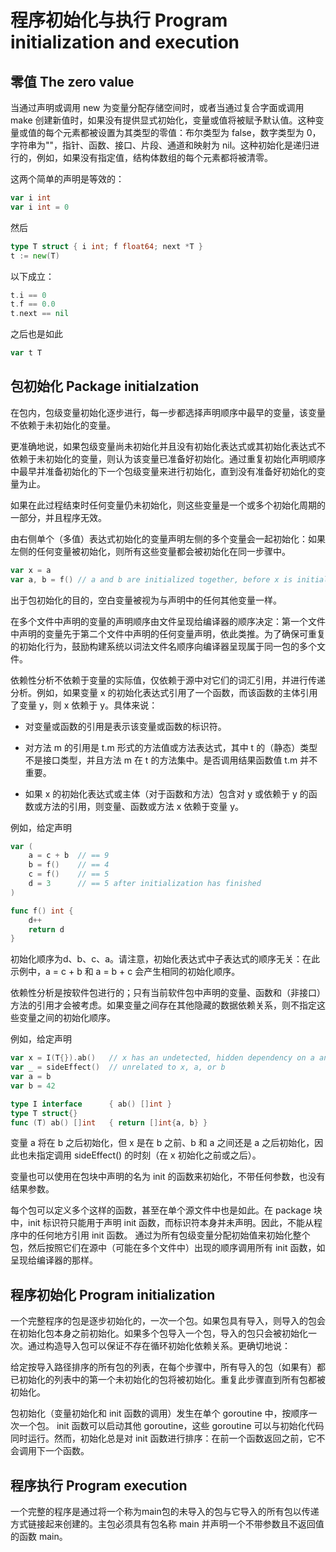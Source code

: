 # 程序初始化与执行 Program initialization and execution

## 零值 The zero value

当通过声明或调用 new 为变量分配存储空间时，或者当通过复合字面或调用 make 创建新值时，如果没有提供显式初始化，变量或值将被赋予默认值。这种变量或值的每个元素都被设置为其类型的零值：布尔类型为 false，数字类型为 0，字符串为""，指针、函数、接口、片段、通道和映射为 nil。这种初始化是递归进行的，例如，如果没有指定值，结构体数组的每个元素都将被清零。

这两个简单的声明是等效的：

```go
var i int
var i int = 0
```

然后

```go
type T struct { i int; f float64; next *T }
t := new(T)
```

以下成立：

```go
t.i == 0
t.f == 0.0
t.next == nil
```

之后也是如此

```go
var t T
```

## 包初始化 Package initialzation

在包内，包级变量初始化逐步进行，每一步都选择声明顺序中最早的变量，该变量不依赖于未初始化的变量。

更准确地说，如果包级变量尚未初始化并且没有初始化表达式或其初始化表达式不依赖于未初始化的变量，则认为该变量已准备好初始化。通过重复初始化声明顺序中最早并准备初始化的下一个包级变量来进行初始化，直到没有准备好初始化的变量为止。

如果在此过程结束时任何变量仍未初始化，则这些变量是一个或多个初始化周期的一部分，并且程序无效。

由右侧单个（多值）表达式初始化的变量声明左侧的多个变量会一起初始化：如果左侧的任何变量被初始化，则所有这些变量都会被初始化在同一步骤中。

```go
var x = a
var a, b = f() // a and b are initialized together, before x is initialized
```

出于包初始化的目的，空白变量被视为与声明中的任何其他变量一样。

在多个文件中声明的变量的声明顺序由文件呈现给编译器的顺序决定：第一个文件中声明的变量先于第二个文件中声明的任何变量声明，依此类推。为了确保可重复的初始化行为，鼓励构建系统以词法文件名顺序向编译器呈现属于同一包的多个文件。

依赖性分析不依赖于变量的实际值，仅依赖于源中对它们的词汇引用，并进行传递分析。例如，如果变量 x 的初始化表达式引用了一个函数，而该函数的主体引用了变量 y，则 x 依赖于 y。具体来说：

- 对变量或函数的引用是表示该变量或函数的标识符。

- 对方法 m 的引用是 t.m 形式的方法值或方法表达式，其中 t 的（静态）类型不是接口类型，并且方法 m 在 t 的方法集中。是否调用结果函数值 t.m 并不重要。

- 如果 x 的初始化表达式或主体（对于函数和方法）包含对 y 或依赖于 y 的函数或方法的引用，则变量、函数或方法 x 依赖于变量 y。

例如，给定声明

```go
var (
    a = c + b  // == 9
    b = f()    // == 4
    c = f()    // == 5
    d = 3      // == 5 after initialization has finished
)

func f() int {
    d++
    return d
}
```

初始化顺序为d、b、c、a。请注意，初始化表达式中子表达式的顺序无关：在此示例中，a = c + b 和 a = b + c 会产生相同的初始化顺序。

依赖性分析是按软件包进行的；只有当前软件包中声明的变量、函数和（非接口）方法的引用才会被考虑。如果变量之间存在其他隐藏的数据依赖关系，则不指定这些变量之间的初始化顺序。

例如，给定声明

```go
var x = I(T{}).ab()   // x has an undetected, hidden dependency on a and b
var _ = sideEffect()  // unrelated to x, a, or b
var a = b
var b = 42

type I interface      { ab() []int }
type T struct{}
func (T) ab() []int   { return []int{a, b} }
```

变量 a 将在 b 之后初始化，但 x 是在 b 之前、b 和 a 之间还是 a 之后初始化，因此也未指定调用 sideEffect() 的时刻（在 x 初始化之前或之后）。

变量也可以使用在包块中声明的名为 init 的函数来初始化，不带任何参数，也没有结果参数。

每个包可以定义多个这样的函数，甚至在单个源文件中也是如此。在 package 块中，init 标识符只能用于声明 init 函数，而标识符本身并未声明。因此，不能从程序中的任何地方引用 init 函数。
通过为所有包级变量分配初始值来初始化整个包，然后按照它们在源中（可能在多个文件中）出现的顺序调用所有 init 函数，如呈现给编译器的那样。

## 程序初始化 Program initialization

一个完整程序的包是逐步初始化的，一次一个包。如果包具有导入，则导入的包会在初始化包本身之前初始化。如果多个包导入一个包，导入的包只会被初始化一次。通过构造导入包可以保证不存在循环初始化依赖关系。更确切地说：


给定按导入路径排序的所有包的列表，在每个步骤中，所有导入的包（如果有）都已初始化的列表中的第一个未初始化的包将被初始化。重复此步骤直到所有包都被初始化。


包初始化（变量初始化和 init 函数的调用）发生在单个 goroutine 中，按顺序一次一个包。 init 函数可以启动其他 goroutine，这些 goroutine 可以与初始化代码同时运行。然而，初始化总是对 init 函数进行排序：在前一个函数返回之前，它不会调用下一个函数。

## 程序执行 Program execution

一个完整的程序是通过将一个称为main包的未导入的包与它导入的所有包以传递方式链接起来创建的。主包必须具有包名称 main 并声明一个不带参数且不返回值的函数 main。
